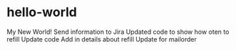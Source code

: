 # hello-world
My New World!
Send information to Jira
Updated code to show how oten to refill
Update code
Add in details about refill
Update for mailorder

